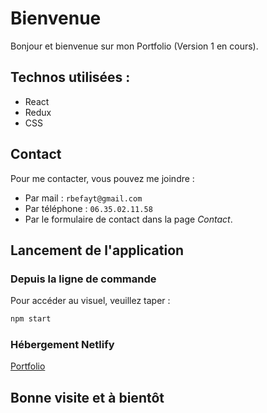 # Bienvenue

Bonjour et bienvenue sur mon Portfolio (Version 1 en cours).

## Technos utilisées :
- React
- Redux
- CSS
<!-- 
## Améliorations Portfolio
Quelques exemples de modifications qui seront apportées :
### **A propos** :
- Un carrousel présentant les *Loisirs*.
- Un système d'onglets dans la partie *Formations et Expériences Professionnelles*.

### **Sites Web** et **Jeux** :
- Une courte vidéo de présentation au survol pour chaque carte. -->

## Contact
Pour me contacter, vous pouvez me joindre : 
- Par mail : ```rbefayt@gmail.com```
- Par téléphone : ```06.35.02.11.58```
- Par le formulaire de contact dans la page *Contact*.

## Lancement de l'application
### Depuis la ligne de commande
Pour accéder au visuel, veuillez taper :
```bash
npm start
```

### Hébergement Netlify
[Portfolio](https://richardbefayt.netlify.app)

## Bonne visite et à bientôt